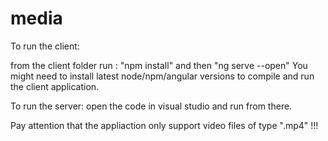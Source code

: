 # media

To run the client:

from the client folder run : "npm install" and then "ng serve --open"
You might need to install latest node/npm/angular versions to compile and run the client application.

To run the server: open the code in visual studio and run from there.

Pay attention that the appliaction only support video files of type ".mp4" !!!
